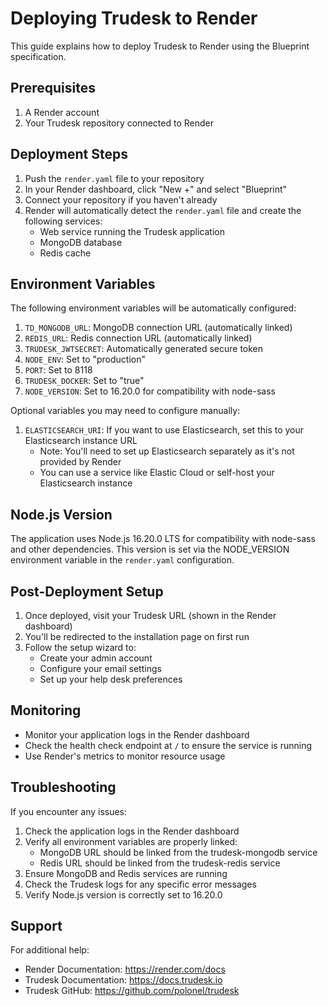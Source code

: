 # Deploying Trudesk to Render

This guide explains how to deploy Trudesk to Render using the Blueprint specification.

## Prerequisites

1. A Render account
2. Your Trudesk repository connected to Render

## Deployment Steps

1. Push the `render.yaml` file to your repository
2. In your Render dashboard, click "New +" and select "Blueprint"
3. Connect your repository if you haven't already
4. Render will automatically detect the `render.yaml` file and create the following services:
   - Web service running the Trudesk application
   - MongoDB database
   - Redis cache

## Environment Variables

The following environment variables will be automatically configured:

1. `TD_MONGODB_URL`: MongoDB connection URL (automatically linked)
2. `REDIS_URL`: Redis connection URL (automatically linked)
3. `TRUDESK_JWTSECRET`: Automatically generated secure token
4. `NODE_ENV`: Set to "production"
5. `PORT`: Set to 8118
6. `TRUDESK_DOCKER`: Set to "true"
7. `NODE_VERSION`: Set to 16.20.0 for compatibility with node-sass

Optional variables you may need to configure manually:
1. `ELASTICSEARCH_URI`: If you want to use Elasticsearch, set this to your Elasticsearch instance URL
   - Note: You'll need to set up Elasticsearch separately as it's not provided by Render
   - You can use a service like Elastic Cloud or self-host your Elasticsearch instance

## Node.js Version

The application uses Node.js 16.20.0 LTS for compatibility with node-sass and other dependencies. This version is set via the NODE_VERSION environment variable in the `render.yaml` configuration.

## Post-Deployment Setup

1. Once deployed, visit your Trudesk URL (shown in the Render dashboard)
2. You'll be redirected to the installation page on first run
3. Follow the setup wizard to:
   - Create your admin account
   - Configure your email settings
   - Set up your help desk preferences

## Monitoring

- Monitor your application logs in the Render dashboard
- Check the health check endpoint at `/` to ensure the service is running
- Use Render's metrics to monitor resource usage

## Troubleshooting

If you encounter any issues:

1. Check the application logs in the Render dashboard
2. Verify all environment variables are properly linked:
   - MongoDB URL should be linked from the trudesk-mongodb service
   - Redis URL should be linked from the trudesk-redis service
3. Ensure MongoDB and Redis services are running
4. Check the Trudesk logs for any specific error messages
5. Verify Node.js version is correctly set to 16.20.0

## Support

For additional help:
- Render Documentation: https://render.com/docs
- Trudesk Documentation: https://docs.trudesk.io
- Trudesk GitHub: https://github.com/polonel/trudesk
